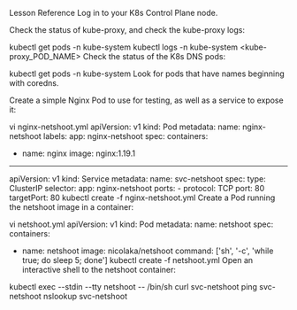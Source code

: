 Lesson Reference
Log in to your K8s Control Plane node.

Check the status of kube-proxy, and check the kube-proxy logs:

kubectl get pods -n kube-system
kubectl logs -n kube-system <kube-proxy_POD_NAME>
Check the status of the K8s DNS pods:

kubectl get pods -n kube-system
Look for pods that have names beginning with coredns.

Create a simple Nginx Pod to use for testing, as well as a service to expose it:

vi nginx-netshoot.yml
apiVersion: v1
kind: Pod
metadata:
  name: nginx-netshoot
  labels:
    app: nginx-netshoot
spec:
  containers:
  - name: nginx
    image: nginx:1.19.1

---

apiVersion: v1
kind: Service
metadata:
  name: svc-netshoot
spec:
  type: ClusterIP
  selector:
    app: nginx-netshoot
  ports:
    - protocol: TCP
      port: 80
      targetPort: 80
kubectl create -f nginx-netshoot.yml
Create a Pod running the netshoot image in a container:

vi netshoot.yml
apiVersion: v1
kind: Pod
metadata:
  name: netshoot
spec:
  containers:
  - name: netshoot
    image: nicolaka/netshoot
    command: ['sh', '-c', 'while true; do sleep 5; done']
kubectl create -f netshoot.yml
Open an interactive shell to the netshoot container:

kubectl exec --stdin --tty netshoot -- /bin/sh
curl svc-netshoot
ping svc-netshoot
nslookup svc-netshoot
